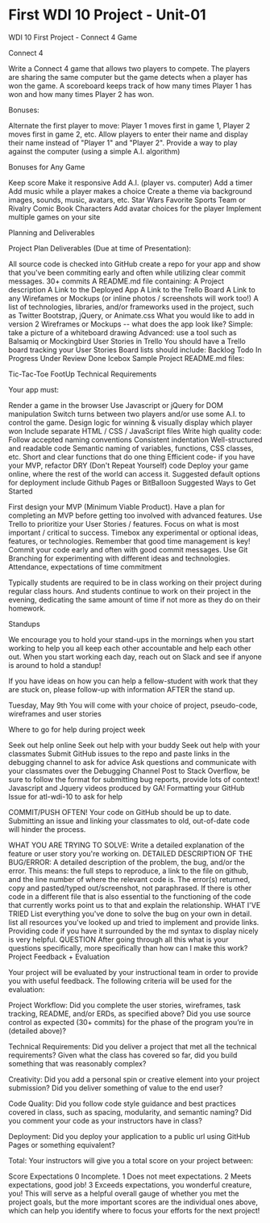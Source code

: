 # First WDI 10 Project - Unit-01
WDI 10 First Project - Connect 4 Game


Connect 4

Write a Connect 4 game that allows two players to compete. The players are sharing the same computer but the game detects when a player has won the game. A scoreboard keeps track of how many times Player 1 has won and how many times Player 2 has won.

Bonuses:

Alternate the first player to move: Player 1 moves first in game 1, Player 2 moves first in game 2, etc.
Allow players to enter their name and display their name instead of "Player 1" and "Player 2".
Provide a way to play against the computer (using a simple A.I. algorithm)

Bonuses for Any Game

Keep score
Make it responsive
Add A.I. (player vs. computer)
Add a timer
Add music while a player makes a choice
Create a theme via background images, sounds, music, avatars, etc.
Star Wars
Favorite Sports Team or Rivalry
Comic Book Characters
Add avatar choices for the player
Implement multiple games on your site

Planning and Deliverables

Project Plan Deliverables (Due at time of Presentation):

All source code is checked into GitHub
create a repo for your app and show that you've been commiting early and often while utilizing clear commit messages.
30+ commits
A README.md file containing:
A Project description
A Link to the Deployed App
A Link to the Trello Board
A Link to any Wirefames or Mockups (or inline photos / screenshots will work too!)
A list of technologies, libraries, and/or frameworks used in the project, such as Twitter Bootstrap, jQuery, or Animate.css
What you would like to add in version 2
Wireframes or Mockups -- what does the app look like?
Simple: take a picture of a whiteboard drawing
Advanced: use a tool such as Balsamiq or Mockingbird
User Stories in Trello
You should have a Trello board tracking your User Stories
Board lists should include:
Backlog
Todo
In Progress
Under Review
Done
Icebox
Sample Project README.md files:

Tic-Tac-Toe
FootUp
Technical Requirements

Your app must:

Render a game in the browser
Use Javascript or jQuery for DOM manipulation
Switch turns between two players and/or use some A.I. to control the game.
Design logic for winning & visually display which player won
Include separate HTML / CSS / JavaScript files
Write high quality code:
Follow accepted naming conventions
Consistent indentation
Well-structured and readable code
Semantic naming of variables, functions, CSS classes, etc.
Short and clear functions that do one thing
Efficient code- if you have your MVP, refactor
DRY (Don't Repeat Yourself) code
Deploy your game online, where the rest of the world can access it.
Suggested default options for deployment include Github Pages or BitBalloon
Suggested Ways to Get Started

First design your MVP (Minimum Viable Product). Have a plan for completing an MVP before getting too involved with advanced features.
Use Trello to prioritize your User Stories / features. Focus on what is most important / critical to success.
Timebox any experimental or optional ideas, features, or technologies. Remember that good time management is key!
Commit your code early and often with good commit messages.
Use Git Branching for experimenting with different ideas and technologies.
Attendance, expectations of time commitment

Typically students are required to be in class working on their project during regular class hours. And students continue to work on their project in the evening, dedicating the same amount of time if not more as they do on their homework.

Standups

We encourage you to hold your stand-ups in the mornings when you start working to help you all keep each other accountable and help each other out. When you start working each day, reach out on Slack and see if anyone is around to hold a standup!

If you have ideas on how you can help a fellow-student with work that they are stuck on, please follow-up with information AFTER the stand up.

Tuesday, May 9th
You will come with your choice of project, pseudo-code, wireframes and user stories

Where to go for help during project week

Seek out help online
Seek out help with your buddy
Seek out help with your classmates
Submit GitHub issues to the repo and paste links in the debugging channel to ask for advice
Ask questions and communicate with your classmates over the Debugging Channel
Post to Stack Overflow, be sure to follow the format for submitting bug reports, provide lots of context!
Javascript and Jquery videos produced by GA!
Formatting your GitHub Issue for atl-wdi-10 to ask for help

COMMIT/PUSH OFTEN! Your code on GitHub should be up to date. Submitting an issue and linking your classmates to old, out-of-date code will hinder the process.

WHAT YOU ARE TRYING TO SOLVE:
Write a detailed explanation of the feature or user story you're working on.
DETAILED DESCRIPTION OF THE BUG/ERROR:
A detailed description of the problem, the bug, and/or the error. This means: the full steps to reproduce, a link to the file on github, and the line number of where the relevant code is. The error(s) returned, copy and pasted/typed out/screenshot, not paraphrased.
If there is other code in a different file that is also essential to the functioning of the code that currently works point us to that and explain the relationship.
WHAT I'VE TRIED
List everything you've done to solve the bug on your own in detail. list all resources you've looked up and tried to implement and provide links. Providing code if you have it surrounded by the md syntax to display nicely is very helpful.
QUESTION
After going through all this what is your questions specifically, more specifically than how can I make this work?
Project Feedback + Evaluation

Your project will be evaluated by your instructional team in order to provide you with useful feedback. The following criteria will be used for the evaluation:

Project Workflow: Did you complete the user stories, wireframes, task tracking, README, and/or ERDs, as specified above? Did you use source control as expected (30+ commits) for the phase of the program you’re in (detailed above)?

Technical Requirements: Did you deliver a project that met all the technical requirements? Given what the class has covered so far, did you build something that was reasonably complex?

Creativity: Did you add a personal spin or creative element into your project submission? Did you deliver something of value to the end user?

Code Quality: Did you follow code style guidance and best practices covered in class, such as spacing, modularity, and semantic naming? Did you comment your code as your instructors have in class?

Deployment: Did you deploy your application to a public url using GitHub Pages or something equivalent?

Total: Your instructors will give you a total score on your project between:

Score Expectations
0 Incomplete.
1 Does not meet expectations.
2 Meets expectations, good job!
3 Exceeds expectations, you wonderful creature, you!
This will serve as a helpful overall gauge of whether you met the project goals, but the more important scores are the individual ones above, which can help you identify where to focus your efforts for the next project!
